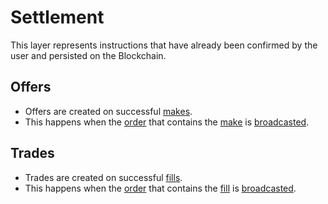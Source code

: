 # Settlement

This layer represents instructions that have already been confirmed by the user and persisted on the Blockchain.

## Offers

* Offers are created on successful [makes](#makes).
* This happens when the [order](#orders) that contains the [make](#makes) 
is [broadcasted](#broadcast-orders).

## Trades

* Trades are created on successful [fills](#fills).
* This happens when the [order](#orders) that contains the [fill](#fills) 
is [broadcasted](#broadcast-orders).
